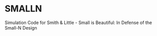 # SMALLN
Simulation Code for Smith &amp; Little - Small is Beautiful: In Defense of the Small-N Design
